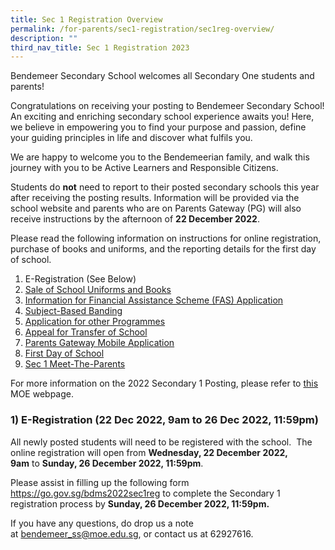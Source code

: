 ```yaml
---
title: Sec 1 Registration Overview
permalink: /for-parents/sec1-registration/sec1reg-overview/
description: ""
third_nav_title: Sec 1 Registration 2023
---
```

Bendemeer Secondary School welcomes all Secondary One students and parents!

Congratulations on receiving your posting to Bendemeer Secondary School! An exciting and enriching secondary school experience awaits you! Here, we believe in empowering you to find your purpose and passion, define your guiding principles in life and discover what fulfils you.

We are happy to welcome you to the Bendemeerian family, and walk this journey with you to be Active Learners and Responsible Citizens.

Students do **not** need to report to their posted secondary schools this year after receiving the posting results. Information will be provided via the school website and parents who are on Parents Gateway (PG) will also receive instructions by the afternoon of **22 December 2022**. 

Please read the following information on instructions for online registration, purchase of books and uniforms, and the reporting details for the first day of school. 

  

1.  E-Registration (See Below)
2.  [Sale of School Uniforms and Books](/announcements/sec1-registration/sale-uniform-and-books/)
3.  [Information for Financial Assistance Scheme (FAS) Application](/announcements/sec1-registration/moe-fas/)
4.  [Subject-Based Banding](/announcements/sec1-registration/subject-basedbanding/)
5.  [Application for other Programmes](/for-parents/sec1-registration/app-for-oth-programmes/)
6.  [Appeal for Transfer of School](/for-parents/sec1-registration/appeal-for-transfer/)
7.  [Parents Gateway Mobile Application](/for-parents/sec1-registration/pg-mobileapp/)
8.  [First Day of School](/for-parents/sec1-registration/first-day/)
9.  [Sec 1 Meet-The-Parents](/for-parents/sec1-registration/sec1-mtp/)

  

For more information on the 2022 Secondary 1 Posting, please refer to <a href="https://pg.moe.edu.sg" target="_blank" >this</a> MOE webpage.

### **1) E-Registration (22 Dec 2022, 9am to 26 Dec 2022, 11:59pm)**

All newly posted students will need to be registered with the school.  The online registration will open from **Wednesday, 22 December 2022, 9am** to **Sunday, 26 December 2022, 11:59pm**.

  

Please assist in filling up the following form <a href="https://go.gov.sg/bdms2022sec1reg" target="_blank" >https://go.gov.sg/bdms2022sec1reg</a> to complete the Secondary 1 registration process by **Sunday, 26 December 2022, 11:59pm.**



If you have any questions, do drop us a note at [bendemeer_ss@moe.edu.sg](mailto:bendemeer_ss@moe.edu.sg), or contact us at 62927616.